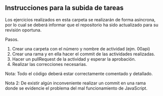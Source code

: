 ## Instrucciones para la subida de tareas

Los ejercicios realizados en esta carpeta se realizarán de forma asíncrona, por lo cual se deberá informar que el repositorio ha sido actualizado para su revisión oportuna.

Pasos.
1. Crear una carpeta con el número y nombre de actividad (ejm. 00api)
2. Crear una rama y en ella hacer el commit de las actividades realizadas.
3. Hacer un pullRequest de la actividad y esperar la aprobación.
4. Realizar las correcciones necesarias.

Nota: Todo el código deberá estar correctamente comentado y detallado.

Nota 2: De existir algún inconveniente realizar un commit en una rama donde se evidencie el problema del mal funcionamiento de JavaScript.